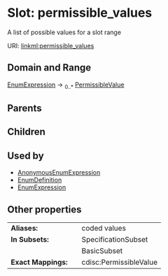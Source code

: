 
# Slot: permissible_values

A list of possible values for a slot range

URI: [linkml:permissible_values](https://w3id.org/linkml/permissible_values)


## Domain and Range

[EnumExpression](EnumExpression.md) &#8594;  <sub>0..\*</sub> [PermissibleValue](PermissibleValue.md)

## Parents


## Children


## Used by

 * [AnonymousEnumExpression](AnonymousEnumExpression.md)
 * [EnumDefinition](EnumDefinition.md)
 * [EnumExpression](EnumExpression.md)

## Other properties

|  |  |  |
| --- | --- | --- |
| **Aliases:** | | coded values |
| **In Subsets:** | | SpecificationSubset |
|  | | BasicSubset |
| **Exact Mappings:** | | cdisc:PermissibleValue |